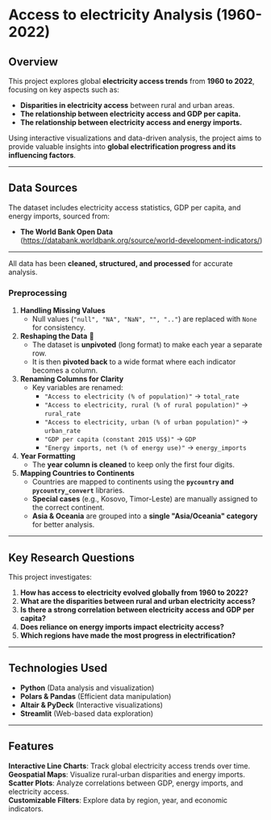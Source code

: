 # Access to electricity Analysis (1960-2022)

## Overview  
This project explores global **electricity access trends** from **1960 to 2022**, focusing on key aspects such as:  
- **Disparities in electricity access** between rural and urban areas.  
- **The relationship between electricity access and GDP per capita.**  
- **The relationship between electricity access and energy imports.**  

Using interactive visualizations and data-driven analysis, the project aims to provide valuable insights into **global electrification progress and its influencing factors**.

---

## Data Sources  
The dataset includes electricity access statistics, GDP per capita, and energy imports, sourced from:
- **The World Bank Open Data** (https://databank.worldbank.org/source/world-development-indicators/)


---

All data has been **cleaned, structured, and processed** for accurate analysis.
### **Preprocessing**
1. **Handling Missing Values** 
   - Null values (`"null", "NA", "NaN", "", ".."`) are replaced with `None` for consistency.  
2. **Reshaping the Data** 🔄  
   - The dataset is **unpivoted** (long format) to make each year a separate row.  
   - It is then **pivoted back** to a wide format where each indicator becomes a column.  
3. **Renaming Columns for Clarity** 
   - Key variables are renamed:
     - `"Access to electricity (% of population)"` → `total_rate`
     - `"Access to electricity, rural (% of rural population)"` → `rural_rate`
     - `"Access to electricity, urban (% of urban population)"` → `urban_rate`
     - `"GDP per capita (constant 2015 US$)"` → `GDP`
     - `"Energy imports, net (% of energy use)"` → `energy_imports`
4. **Year Formatting**
   - The **year column is cleaned** to keep only the first four digits.  
5. **Mapping Countries to Continents**
   - Countries are mapped to continents using the **`pycountry` and `pycountry_convert`** libraries.  
   - **Special cases** (e.g., Kosovo, Timor-Leste) are manually assigned to the correct continent.  
   - **Asia & Oceania** are grouped into a **single "Asia/Oceania" category** for better analysis.  


---

## Key Research Questions  
This project investigates:
1. **How has access to electricity evolved globally from 1960 to 2022?**  
2. **What are the disparities between rural and urban electricity access?**  
3. **Is there a strong correlation between electricity access and GDP per capita?**  
4. **Does reliance on energy imports impact electricity access?**  
5. **Which regions have made the most progress in electrification?**  

---

## Technologies Used  
- **Python**  (Data analysis and visualization)
- **Polars & Pandas**  (Efficient data manipulation)
- **Altair & PyDeck**  (Interactive visualizations)
- **Streamlit** (Web-based data exploration)

---

## Features  
 **Interactive Line Charts**: Track global electricity access trends over time.  
 **Geospatial Maps**: Visualize rural-urban disparities and energy imports.  
 **Scatter Plots**: Analyze correlations between GDP, energy imports, and electricity access.  
 **Customizable Filters**: Explore data by region, year, and economic indicators.  

